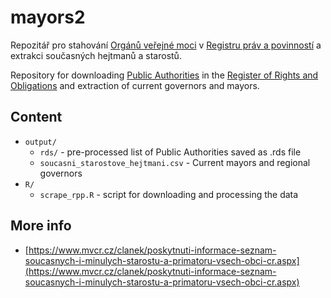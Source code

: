 # mayors2

Repozitář pro stahování [Orgánů veřejné moci](https://data.gov.cz/datov%C3%A1-sada?iri=https://data.gov.cz/zdroj/datov%C3%A9-sady/00007064/44a9d6abacd4d0e83a0694e74d028f51) v [Registru práv a povinností](https://data.gov.cz/datov%C3%A9-sady?str%C3%A1nka=3&kl%C3%AD%C4%8Dov%C3%A1-slova=registr%20pr%C3%A1v%20a%20povinnost%C3%AD)
a extrakci současných hejtmanů a starostů. 

Repository for downloading [Public Authorities](https://data.gov.cz/datov%C3%A1-sada?iri=https://data.gov.cz/zdroj/datov%C3%A9-sady/00007064/44a9d6abacd4d0e83a0694e74d028f51) in the [Register of Rights and Obligations](https://data.gov.cz/datov%C3%A9-sady?str%C3%A1nka=3&kl%C3%AD%C4%8Dov%C3%A1-slova=registr%20pr%C3%A1v%20a%20povinnost%C3%AD) and extraction of current governors and mayors.

## Content
- `output/`
  - `rds/` - pre-processed list of Public Authorities saved as .rds file
  - `soucasni_starostove_hejtmani.csv` - Current mayors and regional governors
- `R/`
  - `scrape_rpp.R` - script for downloading and processing the data
  
## More info
- [https://www.mvcr.cz/clanek/poskytnuti-informace-seznam-soucasnych-i-minulych-starostu-a-primatoru-vsech-obci-cr.aspx](https://www.mvcr.cz/clanek/poskytnuti-informace-seznam-soucasnych-i-minulych-starostu-a-primatoru-vsech-obci-cr.aspx)
